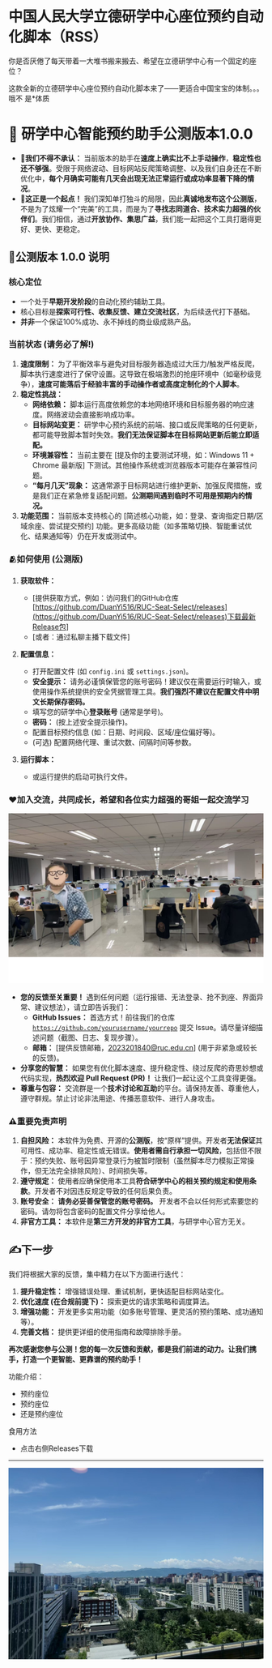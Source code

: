 # 中国人民大学立德研学中心座位预约自动化脚本（RSS）

你是否厌倦了每天带着一大堆书搬来搬去、希望在立德研学中心有一个固定的座位？

这款全新的立德研学中心座位预约自动化脚本来了——更适合中国宝宝的体制。。。哦不 是*体质

# 📣 研学中心智能预约助手公测版本1.0.0

*   **📍我们不得不承认：** 当前版本的助手在**速度上确实比不上手动操作**，**稳定性也还不够强**。受限于网络波动、目标网站反爬策略调整、以及我们自身还在不断优化中，**每个月确实可能有几天会出现无法正常运行或成功率显著下降的情况**。
*   **📍这正是一个起点！** 我们深知单打独斗的局限，因此**真诚地发布这个公测版**，不是为了炫耀一个“完美”的工具，而是为了**寻找志同道合、技术实力超强的伙伴们**。我们相信，通过**开放协作、集思广益**，我们能一起把这个工具打磨得更好、更快、更稳定。

## 🌻公测版本 1.0.0 说明

### 核心定位
*   一个处于**早期开发阶段**的自动化预约辅助工具。
*   核心目标是**探索可行性、收集反馈、建立交流社区**，为后续迭代打下基础。
*   **并非**一个保证100%成功、永不掉线的商业级成熟产品。

### 当前状态 (请务必了解!)
1.  **速度限制：** 为了平衡效率与避免对目标服务器造成过大压力/触发严格反爬，脚本执行速度进行了保守设置。这导致在极端激烈的抢座环境中（如毫秒级竞争），**速度可能落后于经验丰富的手动操作者或高度定制化的个人脚本**。
2.  **稳定性挑战：**
    *   **网络依赖：** 脚本运行高度依赖您的本地网络环境和目标服务器的响应速度。网络波动会直接影响成功率。
    *   **目标网站变更：** 研学中心预约系统的前端、接口或反爬策略的任何更新，都可能导致脚本暂时失效。**我们无法保证脚本在目标网站更新后能立即适配。**
    *   **环境兼容性：** 当前主要在 [提及你的主要测试环境，如：Windows 11 + Chrome 最新版] 下测试。其他操作系统或浏览器版本可能存在兼容性问题。
    *   **“每月几天”现象：** 这通常源于目标网站进行维护更新、加强反爬措施，或是我们正在紧急修复适配问题。**公测期间遇到临时不可用是预期内的情况。**
3.  **功能范围：** 当前版本支持核心的 [简述核心功能，如：登录、查询指定日期/区域余座、尝试提交预约] 功能。更多高级功能（如多策略切换、智能重试优化、结果通知等）仍在开发或测试中。

### 🫂如何使用 (公测版)

1.  **获取软件：**
    *   [提供获取方式，例如：访问我们的GitHub仓库 [https://github.com/DuanYi516/RUC-Seat-Select/releases](https://github.com/DuanYi516/RUC-Seat-Select/releases)下载最新Release包]
    *   [或者：通过私聊主播下载文件]
    
2.  **配置信息：**
    *   打开配置文件 (如 `config.ini` 或 `settings.json`)。
    *   **安全提示：** 请务必谨慎保管您的账号密码！建议仅在需要运行时输入，或使用操作系统提供的安全凭据管理工具。**我们强烈不建议在配置文件中明文长期保存密码。**
    *   填写您的研学中心**登录账号** (通常是学号)。
    *   **密码：** (按上述安全提示操作)。
    *   配置目标预约信息 (如：日期、时间段、区域/座位偏好等)。
    *   (可选) 配置网络代理、重试次数、间隔时间等参数。
    
3.  **运行脚本：**
    
    *   或运行提供的启动可执行文件。
    
    

### ❤️加入交流，共同成长，希望和各位实力超强的哥姐一起交流学习
![alt text](image.png)

*   **您的反馈至关重要！** 遇到任何问题（运行报错、无法登录、抢不到座、界面异常、建议想法），请立即告诉我们：
    *   **GitHub Issues：** 首选方式！前往我们的仓库 [`https://github.com/yourusername/yourrepo`](https://github.com/DuanYi516/RUC-Seat-Select/releases) 提交 Issue。请尽量详细描述问题（截图、日志、复现步骤）。
    *   **邮箱：** [提供反馈邮箱，2023201840@ruc.edu.cn] (用于非紧急或较长的反馈)。
*   **分享您的智慧：** 如果您有优化脚本速度、提升稳定性、绕过反爬的奇思妙想或代码实现，**热烈欢迎 Pull Request (PR)！** 让我们一起让这个工具变得更强。
*   **尊重与包容：** 交流群是一个**技术讨论和互助**的平台。请保持友善、尊重他人，遵守群规。禁止讨论非法用途、传播恶意软件、进行人身攻击。

### ⚠️重要免责声明

1.  **自担风险：** 本软件为免费、开源的**公测版**，按“原样”提供。开发者**无法保证**其可用性、成功率、稳定性或无错误。**使用者需自行承担一切风险**，包括但不限于：预约失败、账号因异常登录行为被暂时限制（虽然脚本尽力模拟正常操作，但无法完全排除风险）、时间损失等。
2.  **遵守规定：** 使用者应确保使用本工具**符合研学中心的相关预约规定和使用条款**。开发者不对因违反规定导致的任何后果负责。
3.  **账号安全：** **请务必妥善保管您的账号密码。** 开发者不会以任何形式索要您的密码。请勿将包含密码的配置文件分享给他人。
4.  **非官方工具：** 本软件是**第三方开发的非官方工具**，与研学中心官方无关。

## ✍️下一步

我们将根据大家的反馈，集中精力在以下方面进行迭代：
1.  **提升稳定性：** 增强错误处理、重试机制，更快适配目标网站变化。
2.  **优化速度 (在合规前提下)：** 探索更优的请求策略和调度算法。
3.  **增强功能：** 开发更多实用功能（如多账号管理、更灵活的预约策略、成功通知等）。
4.  **完善文档：** 提供更详细的使用指南和故障排除手册。

**再次感谢您参与公测！您的每一次反馈和贡献，都是我们前进的动力。让我们携手，打造一个更智能、更靠谱的预约助手！**



功能介绍：
 - 预约座位
 - 预约座位
 - 还是预约座位   

食用方法
 - 点击右侧Releases下载  

---

![alt text](962cc7a0d7fea38e0173728306f12d0f.jpg)
